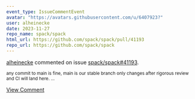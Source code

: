 ```yaml
---
event_type: IssueCommentEvent
avatar: "https://avatars.githubusercontent.com/u/6407923?"
user: alheinecke
date: 2023-11-27
repo_name: spack/spack
html_url: https://github.com/spack/spack/pull/41193
repo_url: https://github.com/spack/spack
---
```


<a href='https://github.com/alheinecke' target='_blank'>alheinecke</a> commented on issue <a href='https://github.com/spack/spack/pull/41193' target='_blank'>spack/spack#41193</a>.

<small>any commit to main is fine, main is our stable branch only changes after rigorous review and CI will land here. ...</small>

<a href='https://github.com/spack/spack/pull/41193' target='_blank'>View Comment</a>